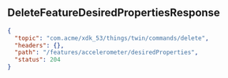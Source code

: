 ## DeleteFeatureDesiredPropertiesResponse

```json
{
  "topic": "com.acme/xdk_53/things/twin/commands/delete",
  "headers": {},
  "path": "/features/accelerometer/desiredProperties",
  "status": 204
}
```
